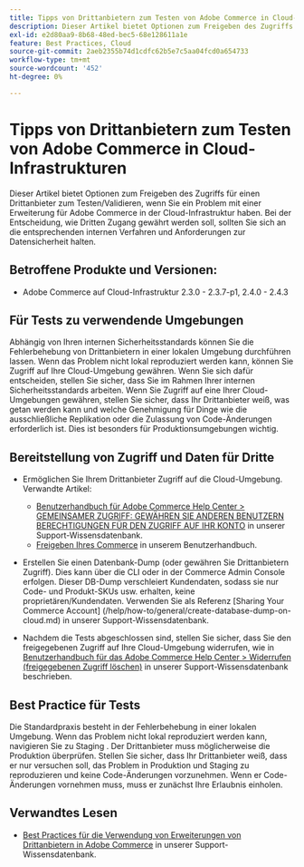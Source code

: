 ```yaml
---
title: Tipps von Drittanbietern zum Testen von Adobe Commerce in Cloud-Infrastrukturen
description: Dieser Artikel bietet Optionen zum Freigeben des Zugriffs für einen Drittanbieter zum Testen/Validieren, wenn Sie ein Problem mit einer Erweiterung für Adobe Commerce in der Cloud-Infrastruktur haben.
exl-id: e2d80aa9-8b68-48ed-bec5-68e128611a1e
feature: Best Practices, Cloud
source-git-commit: 2aeb2355b74d1cdfc62b5e7c5aa04fcd0a654733
workflow-type: tm+mt
source-wordcount: '452'
ht-degree: 0%

---
```


# Tipps von Drittanbietern zum Testen von Adobe Commerce in Cloud-Infrastrukturen

Dieser Artikel bietet Optionen zum Freigeben des Zugriffs für einen Drittanbieter zum Testen/Validieren, wenn Sie ein Problem mit einer Erweiterung für Adobe Commerce in der Cloud-Infrastruktur haben.
Bei der Entscheidung, wie Dritten Zugang gewährt werden soll, sollten Sie sich an die entsprechenden internen Verfahren und Anforderungen zur Datensicherheit halten.

## Betroffene Produkte und Versionen:

* Adobe Commerce auf Cloud-Infrastruktur 2.3.0 - 2.3.7-p1, 2.4.0 - 2.4.3

## Für Tests zu verwendende Umgebungen

Abhängig von Ihren internen Sicherheitsstandards können Sie die Fehlerbehebung von Drittanbietern in einer lokalen Umgebung durchführen lassen. Wenn das Problem nicht lokal reproduziert werden kann, können Sie Zugriff auf Ihre Cloud-Umgebung gewähren. Wenn Sie sich dafür entscheiden, stellen Sie sicher, dass Sie im Rahmen Ihrer internen Sicherheitsstandards arbeiten. Wenn Sie Zugriff auf eine Ihrer Cloud-Umgebungen gewähren, stellen Sie sicher, dass Ihr Drittanbieter weiß, was getan werden kann und welche Genehmigung für Dinge wie die ausschließliche Replikation oder die Zulassung von Code-Änderungen erforderlich ist. Dies ist besonders für Produktionsumgebungen wichtig.

## Bereitstellung von Zugriff und Daten für Dritte

* Ermöglichen Sie Ihrem Drittanbieter Zugriff auf die Cloud-Umgebung. Verwandte Artikel:

   * [Benutzerhandbuch für Adobe Commerce Help Center > GEMEINSAMER ZUGRIFF: GEWÄHREN SIE ANDEREN BENUTZERN BERECHTIGUNGEN FÜR DEN ZUGRIFF AUF IHR KONTO](/help/help-center-guide/help-center/magento-help-center-user-guide.md#shared-access) in unserer Support-Wissensdatenbank.
   * [Freigeben Ihres Commerce](https://experienceleague.adobe.com/en/docs/commerce-admin/start/commerce-account/commerce-account-share) in unserem Benutzerhandbuch.

* Erstellen Sie einen Datenbank-Dump (oder gewähren Sie Drittanbietern Zugriff). Dies kann über die CLI oder in der Commerce Admin Console erfolgen. Dieser DB-Dump verschleiert Kundendaten, sodass sie nur Code- und Produkt-SKUs usw. erhalten, keine proprietären/Kundendaten. Verwenden Sie als Referenz [Sharing Your Commerce Account] (/help/how-to/general/create-database-dump-on-cloud.md) in unserer Support-Wissensdatenbank.
* Nachdem die Tests abgeschlossen sind, stellen Sie sicher, dass Sie den freigegebenen Zugriff auf Ihre Cloud-Umgebung widerrufen, wie in [Benutzerhandbuch für das Adobe Commerce Help Center > Widerrufen (freigegebenen Zugriff löschen)](/help/help-center-guide/help-center/magento-help-center-user-guide.md#revoke-shared-access) in unserer Support-Wissensdatenbank beschrieben.

## Best Practice für Tests

Die Standardpraxis besteht in der Fehlerbehebung in einer lokalen Umgebung. Wenn das Problem nicht lokal reproduziert werden kann, navigieren Sie zu Staging . Der Drittanbieter muss möglicherweise die Produktion überprüfen. Stellen Sie sicher, dass Ihr Drittanbieter weiß, dass er nur versuchen soll, das Problem in Produktion und Staging zu reproduzieren und keine Code-Änderungen vorzunehmen. Wenn er Code-Änderungen vornehmen muss, muss er zunächst Ihre Erlaubnis einholen.

## Verwandtes Lesen

* [Best Practices für die Verwendung von Erweiterungen von Drittanbietern in Adobe Commerce](https://support.magento.com/hc/en-us/articles/360042361152-Best-Practices-for-using-third-party-extensions-in-Magento) in unserer Support-Wissensdatenbank.
